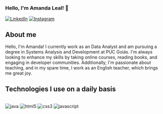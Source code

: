 ### Hello, I'm Amanda Leal! 👋

[![LinkedIn](https://img.shields.io/badge/LinkedIn-0077B5?style=for-the-badge&logo=linkedin&logoColor=white)](https://www.linkedin.com/in/amanda-l-75b327257?lipi=urn%3Ali%3Apage%3Ad_flagship3_profile_view_base_contact_details%3BbKWw%2FHCcSMm6IF77q0KRcQ%3D%3D) [![Instagram](https://img.shields.io/badge/Instagram-E4405F?style=for-the-badge&logo=instagram&logoColor=white)](https://www.instagram.com/amndleal/)

## About me
Hello, I'm Amanda! I currently work as an Data Analyst and am pursuing a degree in Systems Analysis and Development at PUC Goiás. I'm always looking to enhance my skills by taking online courses, reading books, and engaging in developer communities. Additionally, I'm passionate about teaching, and in my spare time, I work as an English teacher, which brings me great joy.

## Technologies I use on a daily basis

<div style="display: inline_block"><br/>
    <img alt="java" src="https://img.shields.io/badge/Java-ED8B00?style=for-the-badge&logo=openjdk&logoColor=white" />
    <img alt="html5" src="https://img.shields.io/badge/HTML5-E34F26?style=for-the-badge&logo=html5&logoColor=white" />
    <img alt="css3" src="https://img.shields.io/badge/CSS3-1572B6?style=for-the-badge&logo=css3&logoColor=white" />
    <img alt="javascript" src="https://img.shields.io/badge/JavaScript-F7DF1E?style=for-the-badge&logo=javascript&logoColor=black" />
</div>
